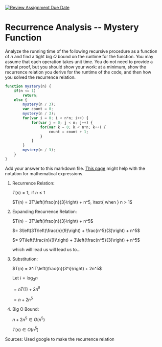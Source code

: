 [![Review Assignment Due Date](https://classroom.github.com/assets/deadline-readme-button-24ddc0f5d75046c5622901739e7c5dd533143b0c8e959d652212380cedb1ea36.svg)](https://classroom.github.com/a/OlW38W4k)
# Recurrence Analysis -- Mystery Function

Analyze the running time of the following recursive procedure as a function of
$n$ and find a tight big $O$ bound on the runtime for the function. You may
assume that each operation takes unit time. You do not need to provide a formal
proof, but you should show your work: at a minimum, show the recurrence relation
you derive for the runtime of the code, and then how you solved the recurrence
relation.

```javascript
function mystery(n) {
    if(n <= 1)
        return;
    else {
        mystery(n / 3);
        var count = 0;
        mystery(n / 3);
        for(var i = 0; i < n*n; i++) {
            for(var j = 0; j < n; j++) {
                for(var k = 0; k < n*n; k++) {
                    count = count + 1;
                }
            }
        }
        mystery(n / 3);
    }
}
```

Add your answer to this markdown file. [This
page](https://docs.github.com/en/get-started/writing-on-github/working-with-advanced-formatting/writing-mathematical-expressions)
might help with the notation for mathematical expressions.

1. Recurrence Relation:

   $T(n) = 1, \text{ if } n \leq 1$
   
   $T(n) = 3T\left(\frac{n}{3}\right) + n^5, \text{ when } n > 1$

2. Expanding Recurrence Relation:

   $T(n) = 3T\left(\frac{n}{3}\right) + n^5$

   $= 3\left(3T\left(\frac{n}{9}\right) + \frac{n^5}{3}\right) + n^5$

   $= 9T\left(\frac{n}{9}\right) + 3\left(\frac{n^5}{3}\right) + n^5$

   which will lead us will lead us to...

4. Substitution:

   $T(n) = 3^iT\left(\frac{n}{3^i}\right) + 2n^5$

    $\text{Let } i = \log_3{n}$
   
   $= nT(1) + 2n^5$
   
   $= n + 2n^5$


5. Big O Bound:
   
   $n + 2n^5 \in O(n^5)$

   $T(n) \in O(n^5)$

Sources: Used google to make the recurrence relation



